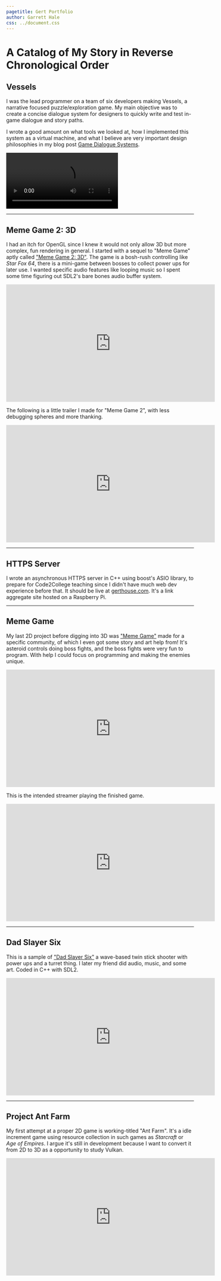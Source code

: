 ```yaml
---
pagetitle: Gert Portfolio
author: Garrett Hale
css: ../document.css
---
```


A Catalog of My Story in Reverse Chronological Order
====================================================

Vessels
-------

I was the lead programmer on a team of six developers making Vessels, a narrative
focused puzzle/exploration game. My main objective was to create a concise dialogue
system for designers to quickly write and test in-game dialogue and story paths.

I wrote a good amount on what tools we looked at, how I implemented this system
as a virtual machine, and what I believe are very important design philosophies
in my blog post [Game Dialogue Systems](/dialogue-systems/).

<video controls loop>
<source src="small_vessels.webm" type="video/webm">
</video>

---

Meme Game 2: 3D
---------------

I had an itch for OpenGL since I knew it would not only allow 3D but more
complex, fun rendering in general. I started with a sequel to "Meme Game" aptly
called ["Meme Game 2: 3D"](https://bitbucket.org/Gertkeno/meme-game-23d/downloads/).
The game is a bosh-rush controlling like *Star Fox 64*, there is a mini-game
between bosses to collect power ups for later use. I wanted specific audio
features like looping music so I spent some time figuring out SDL2's bare bones
audio buffer system.

<iframe width="560" height="315" src="https://www.youtube-nocookie.com/embed/ZObwwNiPOq4?rel=0" frameborder="0" allow="autoplay; encrypted-media" allowfullscreen></iframe>

The following is a little trailer I made for "Meme Game 2", with less
debugging spheres and more thanking.

<iframe width="560" height="315" src="https://www.youtube-nocookie.com/embed/p9rINCeBq4s?rel=0" frameborder="0" allow="autoplay; encrypted-media" allowfullscreen></iframe>

---

HTTPS Server
------------

I wrote an asynchronous HTTPS server in C++ using boost's ASIO library, to
prepare for Code2College teaching since I didn't have much web dev experience
before that. It should be live at [gerthouse.com](https://gerthouse.com/).
It's a link aggregate site hosted on a Raspberry Pi.

---

Meme Game
---------

My last 2D project before digging into 3D was ["Meme
Game"](https://bitbucket.org/Gertkeno/meme-game/downloads/) made for a
specific community, of which I even got some story and art help from!
It's asteroid controls doing boss fights, and the boss fights were very fun to
program. With help I could focus on programming and making the enemies unique.

<iframe width="560" height="315" src="https://www.youtube-nocookie.com/embed/STzDAmqXj5c?rel=0" frameborder="0" allow="autoplay; encrypted-media" allowfullscreen></iframe>

This is the intended streamer playing the finished game.

<iframe src="https://www.youtube-nocookie.com/embed/Z1RxPUxIggQ?start=5925" width="560" height="315" frameborder="0" allow="autoplay; encrypted-media" allowfullscreen></iframe>

---

Dad Slayer Six
--------------

This is a sample of ["Dad Slayer
Six"](https://bitbucket.org/Gertkeno/dadslayersix/downloads/) a
wave-based twin stick shooter with power ups and a turret thing. I later my
friend did audio, music, and some art. Coded in C++ with SDL2.

<iframe width="560" height="315" src="https://www.youtube-nocookie.com/embed/0rdo_x2oDKE?rel=0" frameborder="0" allow="autoplay; encrypted-media" allowfullscreen></iframe>

---

Project Ant Farm
----------------

My first attempt at a proper 2D game is working-titled "Ant Farm". It's a idle
increment game using resource collection in such games as *Starcraft* or
*Age of Empires*. I argue it's still in development because I want to convert it
from 2D to 3D as a opportunity to study Vulkan.

<iframe width="560" height="315" src="https://www.youtube-nocookie.com/embed/vvI1iAd-gqo" frameborder="0" allow="autoplay; encrypted-media" allowfullscreen></iframe>

<!-- vim: set cc=80: -->
<!-- vim: set spell: -->
